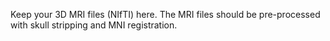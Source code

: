Keep your 3D MRI files (NIfTI) here. The MRI files should be pre-processed with skull stripping and MNI registration.
